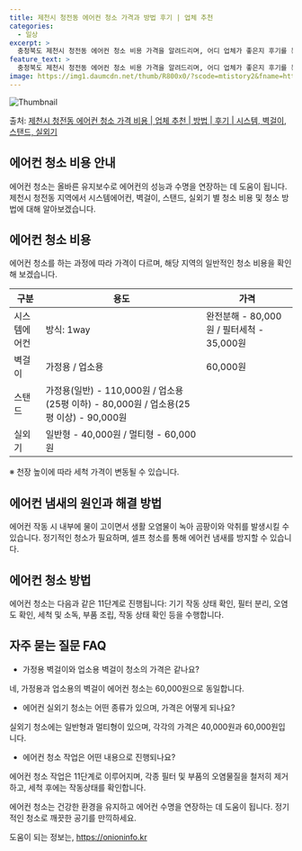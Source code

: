 ```yaml
---
title: 제천시 청전동 에어컨 청소 가격과 방법 후기 | 업체 추천
categories:
  - 일상
excerpt: >
  충청북도 제천시 청전동 에어컨 청소 비용 가격을 알려드리며, 어디 업체가 좋은지 후기를 통해 알아보겠습니다. 현재 글에서는 시스템, 벽걸이, 스탠드, 실외기 각각에 대해 청소 비용이 나와 있으니 참고하시면 되겠습니다. 에어컨 분해 청소 방법 보기 👈 클릭셀프 에어컨 청소 방법 보기👈 클릭제천시 청전동 에어컨 청소 비용시스템에어컨 방식클리닝방식금액1way 방식에어컨 완전분해80,000원1way 방식에어컨 필터세척35,000원2way 방식에어컨 완전분해90,000원2way 방식에어컨 필터세척35,000원4way 방식에어컨 완전분해120,000원4way 방식에어컨 필터세척35,000원원형방식에어컨 완전분해140,000원원형방식에어컨 필터세척35,000원에어컨 청소 견적 샘플 보기 👈 클릭에어컨 냄새의 원인에어..
feature_text: >
  충청북도 제천시 청전동 에어컨 청소 비용 가격을 알려드리며, 어디 업체가 좋은지 후기를 통해 알아보겠습니다. 현재 글에서는 시스템, 벽걸이, 스탠드, 실외기 각각에 대해 청소 비용이 나와 있으니 참고하시면 되겠습니다. 에어컨 분해 청소 방법 보기 👈 클릭셀프 에어컨 청소 방법 보기👈 클릭제천시 청전동 에어컨 청소 비용시스템에어컨 방식클리닝방식금액1way 방식에어컨 완전분해80,000원1way 방식에어컨 필터세척35,000원2way 방식에어컨 완전분해90,000원2way 방식에어컨 필터세척35,000원4way 방식에어컨 완전분해120,000원4way 방식에어컨 필터세척35,000원원형방식에어컨 완전분해140,000원원형방식에어컨 필터세척35,000원에어컨 청소 견적 샘플 보기 👈 클릭에어컨 냄새의 원인에어..
image: https://img1.daumcdn.net/thumb/R800x0/?scode=mtistory2&fname=https%3A%2F%2Fblog.kakaocdn.net%2Fdn%2FmkxB2%2FbtsHxY6uuQi%2FdKzb9yTKNgwsBC3R1feNC1%2Fimg.webp
---
```


![Thumbnail](https://img1.daumcdn.net/thumb/R800x0/?scode=mtistory2&fname=https%3A%2F%2Fblog.kakaocdn.net%2Fdn%2FmkxB2%2FbtsHxY6uuQi%2FdKzb9yTKNgwsBC3R1feNC1%2Fimg.webp)

<p>출처: <a href="https://onioninfo.kr/entry/%EC%A0%9C%EC%B2%9C%EC%8B%9C-%EC%B2%AD%EC%A0%84%EB%8F%99-%EC%97%90%EC%96%B4%EC%BB%A8-%EC%B2%AD%EC%86%8C-%EA%B0%80%EA%B2%A9-%EB%B9%84%EC%9A%A9-%EC%97%85%EC%B2%B4-%EC%B6%94%EC%B2%9C-%EB%B0%A9%EB%B2%95-%ED%9B%84%EA%B8%B0-%EC%8B%9C%EC%8A%A4%ED%85%9C-%EB%B2%BD%EA%B1%B8%EC%9D%B4-%EC%8A%A4%ED%83%A0%EB%93%9C-%EC%8B%A4%EC%99%B8%EA%B8%B0" rel="dofollow">제천시 청전동 에어컨 청소 가격 비용 | 업체 추천 | 방법 | 후기 | 시스템, 벽걸이, 스탠드, 실외기</a> </p>

## 에어컨 청소 비용 안내

에어컨 청소는 올바른 유지보수로 에어컨의 성능과 수명을 연장하는 데 도움이 됩니다. 제천시 청전동 지역에서 시스템에어컨, 벽걸이, 스탠드,
실외기 별 청소 비용 및 청소 방법에 대해 알아보겠습니다.

## 에어컨 청소 비용

에어컨 청소를 하는 과정에 따라 가격이 다르며, 해당 지역의 일반적인 청소 비용을 확인해 보겠습니다.

구분 | 용도 | 가격  
---|---|---  
시스템에어컨 | 방식: 1way | 완전분해 - 80,000원 / 필터세척 - 35,000원  
벽걸이 | 가정용 / 업소용 | 60,000원  
스탠드 | 가정용(일반) - 110,000원 / 업소용(25평 이하) - 80,000원 / 업소용(25평 이상) - 90,000원 |   
실외기 | 일반형 - 40,000원 / 멀티형 - 60,000원 |   
  
※ 천장 높이에 따라 세척 가격이 변동될 수 있습니다.

## 에어컨 냄새의 원인과 해결 방법

에어컨 작동 시 내부에 물이 고이면서 생활 오염물이 녹아 곰팡이와 악취를 발생시킬 수 있습니다. 정기적인 청소가 필요하며, 셀프 청소를 통해
에어컨 냄새를 방지할 수 있습니다.

## 에어컨 청소 방법

에어컨 청소는 다음과 같은 11단계로 진행됩니다: 기기 작동 상태 확인, 필터 분리, 오염도 확인, 세척 및 소독, 부품 조립, 작동 상태
확인 등을 수행합니다.

## 자주 묻는 질문 FAQ

  * 가정용 벽걸이와 업소용 벽걸이 청소의 가격은 같나요?

네, 가정용과 업소용의 벽걸이 에어컨 청소는 60,000원으로 동일합니다.

  * 에어컨 실외기 청소는 어떤 종류가 있으며, 가격은 어떻게 되나요?

실외기 청소에는 일반형과 멀티형이 있으며, 각각의 가격은 40,000원과 60,000원입니다.

  * 에어컨 청소 작업은 어떤 내용으로 진행되나요?

에어컨 청소 작업은 11단계로 이루어지며, 각종 필터 및 부품의 오염물질을 철저히 제거하고, 세척 후에는 작동상태를 확인합니다.

에어컨 청소는 건강한 환경을 유지하고 에어컨 수명을 연장하는 데 도움이 됩니다. 정기적인 청소로 깨끗한 공기를 만끽하세요.

 

도움이 되는 정보는, <a href="https://onioninfo.kr" rel="dofollow">https://onioninfo.kr</a>


